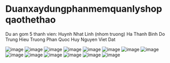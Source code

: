 # Duanxaydungphanmemquanlyshopqaothethao
 
Du an gom 5 thanh vien:
Huynh Nhat Linh (nhom truong)
Ha Thanh Binh
Do Trung Hieu
Truong Phan Quoc Huy
Nguyen Viet Dat

![image](https://github.com/HuynhNhatLinh/Duanxaydungphanmemquanlyshopqaothethao/assets/98598808/2aea8ede-229b-4802-84b7-72d26b555fcb)
![image](https://github.com/HuynhNhatLinh/Duanxaydungphanmemquanlyshopqaothethao/assets/98598808/8c782e43-2563-4558-bfb1-f3cfb1d3f227)
![image](https://github.com/HuynhNhatLinh/Duanxaydungphanmemquanlyshopqaothethao/assets/98598808/6900af8e-ee1c-4ce8-a56b-9531030ac6ea)
![image](https://github.com/HuynhNhatLinh/Duanxaydungphanmemquanlyshopqaothethao/assets/98598808/60349dd1-9417-4eab-a8d9-13f856e2d25a)
![image](https://github.com/HuynhNhatLinh/Duanxaydungphanmemquanlyshopqaothethao/assets/98598808/68ea88e1-72bf-42b9-a790-dcebc1001df0)
![image](https://github.com/HuynhNhatLinh/Duanxaydungphanmemquanlyshopqaothethao/assets/98598808/bf8b3ef0-2910-484c-8151-eb53a347ee67)
![image](https://github.com/HuynhNhatLinh/Duanxaydungphanmemquanlyshopqaothethao/assets/98598808/bcf12ce1-2839-4334-b2ec-cbe4e68d4d8e)
![image](https://github.com/HuynhNhatLinh/Duanxaydungphanmemquanlyshopqaothethao/assets/98598808/df3506cd-46cc-4e75-b263-bb2619fd71f1)
![image](https://github.com/HuynhNhatLinh/Duanxaydungphanmemquanlyshopqaothethao/assets/98598808/85a4a97c-4530-4e99-b44a-e5fe3514a7b8)
![image](https://github.com/HuynhNhatLinh/Duanxaydungphanmemquanlyshopqaothethao/assets/98598808/2dd9605c-f4dc-44d9-9dc2-427b17d9b8a0)
![image](https://github.com/HuynhNhatLinh/Duanxaydungphanmemquanlyshopqaothethao/assets/98598808/38d4842c-3550-46cc-b4ad-d66946cba4db)
![image](https://github.com/HuynhNhatLinh/Duanxaydungphanmemquanlyshopqaothethao/assets/98598808/2e053026-88b7-40ae-86ac-a82095b4024a)
![image](https://github.com/HuynhNhatLinh/Duanxaydungphanmemquanlyshopqaothethao/assets/98598808/b0146a83-2329-490b-a609-484b2ce60547)
![image](https://github.com/HuynhNhatLinh/Duanxaydungphanmemquanlyshopqaothethao/assets/98598808/a96b92b3-9b2a-4a13-a7ff-2eac2c4a9869)

